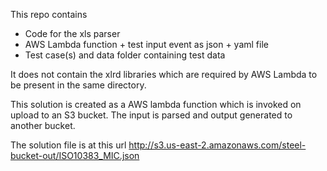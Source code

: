 

This repo contains 
- Code for the xls parser
- AWS Lambda function + test input event as json + yaml file
- Test case(s) and data folder containing test data

It does not contain the xlrd libraries which are required by AWS Lambda to be present in the same directory.

This solution is created as a AWS lambda function which is invoked on upload to an S3 bucket.
The input is parsed and output generated to another bucket.

The solution file is at this url  http://s3.us-east-2.amazonaws.com/steel-bucket-out/ISO10383_MIC.json
